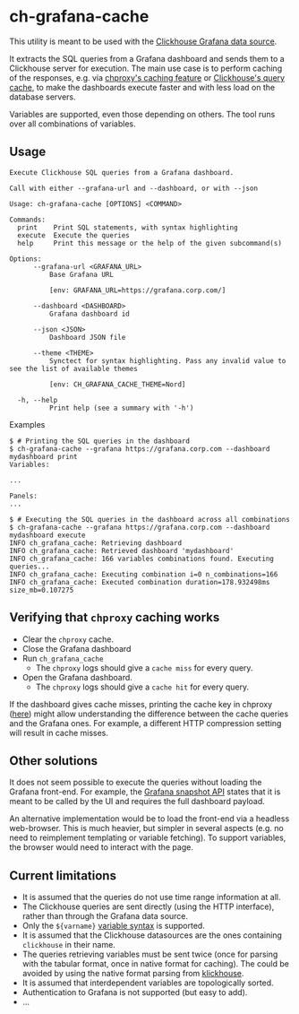 # ch-grafana-cache

This utility is meant to be used with the [Clickhouse Grafana data source](https://grafana.com/grafana/plugins/grafana-clickhouse-datasource/).

It extracts the SQL queries from a Grafana dashboard and sends them to a Clickhouse server for execution. The main use case is to perform caching of the responses, e.g. via [chproxy's caching feature](https://www.chproxy.org/configuration/caching/) or [Clickhouse's query cache](https://clickhouse.com/docs/en/operations/query-cache), to make the dashboards execute faster and with less load on the database servers.

Variables are supported, even those depending on others. The tool runs over all combinations of variables.

## Usage

```console
Execute Clickhouse SQL queries from a Grafana dashboard.

Call with either --grafana-url and --dashboard, or with --json

Usage: ch-grafana-cache [OPTIONS] <COMMAND>

Commands:
  print    Print SQL statements, with syntax highlighting
  execute  Execute the queries
  help     Print this message or the help of the given subcommand(s)

Options:
      --grafana-url <GRAFANA_URL>
          Base Grafana URL

          [env: GRAFANA_URL=https://grafana.corp.com/]

      --dashboard <DASHBOARD>
          Grafana dashboard id

      --json <JSON>
          Dashboard JSON file

      --theme <THEME>
          Synctect for syntax highlighting. Pass any invalid value to see the list of available themes

          [env: CH_GRAFANA_CACHE_THEME=Nord]

  -h, --help
          Print help (see a summary with '-h')
```

Examples

```console
$ # Printing the SQL queries in the dashboard
$ ch-grafana-cache --grafana https://grafana.corp.com --dashboard mydashboard print
Variables:

...

Panels:
...

$ # Executing the SQL queries in the dashboard across all combinations
$ ch-grafana-cache --grafana https://grafana.corp.com --dashboard mydashboard execute
INFO ch_grafana_cache: Retrieving dashboard
INFO ch_grafana_cache: Retrieved dashboard 'mydashboard'
INFO ch_grafana_cache: 166 variables combinations found. Executing queries...
INFO ch_grafana_cache: Executing combination i=0 n_combinations=166
INFO ch_grafana_cache: Executed combination duration=178.932498ms size_mb=0.107275
```

## Verifying that `chproxy` caching works

- Clear the `chproxy` cache.
- Close the Grafana dashboard
- Run `ch_grafana_cache`
  - The `chproxy` logs should give a `cache miss` for every query.
- Open the Grafana dashboard.
  - The `chproxy` logs should give a `cache hit` for every query.

If the dashboard gives cache misses, printing the cache key in chproxy ([here](https://github.com/ContentSquare/chproxy/blob/2d4c2bf185cb32bc127330b6f8d8614ba4ebbe61/cache/key.go#L86)) might allow understanding the difference between the cache queries and the Grafana ones. For example, a different HTTP compression setting will result in cache misses.

## Other solutions

It does not seem possible to execute the queries without loading the Grafana front-end. For example, the [Grafana snapshot API](https://grafana.com/docs/grafana/latest/developers/http_api/snapshot/) states that it is meant to be called by the UI and requires the full dashboard payload.

An alternative implementation would be to load the front-end via a headless web-browser. This is much heavier, but simpler in several aspects (e.g. no need to reimplement templating or variable fetching). To support variables, the browser would need to interact with the page.

## Current limitations

- It is assumed that the queries do not use time range information at all.
- The Clickhouse queries are sent directly (using the HTTP interface), rather than through the Grafana data source.
- Only the `${varname}` [variable syntax](https://grafana.com/docs/grafana/latest/dashboards/variables/variable-syntax/) is supported.
- It is assumed that the Clickhouse datasources are the ones containing `clickhouse` in their name.
- The queries retrieving variables must be sent twice (once for parsing with the tabular format, once in native format for caching). The could be avoided by using the native format parsing from [klickhouse](https://docs.rs/klickhouse/latest/klickhouse/).
- It is assumed that interdependent variables are topologically sorted.
- Authentication to Grafana is not supported (but easy to add).
- ...
